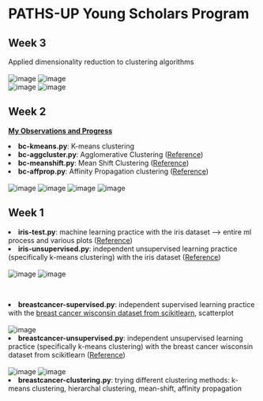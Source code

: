 # PATHS-UP Young Scholars Program
## Week 3
Applied dimensionality reduction to clustering algorithms
<br><br>![image](https://user-images.githubusercontent.com/66813711/125358580-b2a39d80-e32e-11eb-9e25-856b53885f4b.png)        ![image](https://user-images.githubusercontent.com/66813711/125552655-29b91dc9-0edc-45a8-9e8d-68289d58059e.png)
<br>![image](https://user-images.githubusercontent.com/66813711/125358662-d0710280-e32e-11eb-9eb7-7219e4cfb67a.png)        ![image](https://user-images.githubusercontent.com/66813711/125552544-6c13db97-eb89-47af-a794-d0c60a80af21.png)

## Week 2
<b><a href="https://www.notion.so/research-observations-018a312d9487489991b13f35bca735e5">My Observations and Progress</b></a> 
<br><b><li>bc-kmeans.py</b>: K-means clustering
<br><b><li>bc-aggcluster.py</b>: Agglomerative Clustering (<a href = "https://medium.com/@sametgirgin/hierarchical-clustering-model-in-5-steps-with-python-6c45087d4318">Reference</a>)
<br><b><li>bc-meanshift.py</b>: Mean Shift Clustering (<a href = "https://scikit-learn.org/stable/auto_examples/cluster/plot_mean_shift.html#sphx-glr-auto-examples-cluster-plot-mean-shift-py">Reference</a>)
<br><b><li>bc-affprop.py</b>: Affinity Propagation clustering (<a href = "https://www.geeksforgeeks.org/affinity-propagation-in-ml-to-find-the-number-of-clusters/">Reference</a>)
<br><br>![image](https://user-images.githubusercontent.com/66813711/125358257-4a54bc00-e32e-11eb-8bd3-1aed361c14bb.png)
  ![image](https://user-images.githubusercontent.com/66813711/125358304-580a4180-e32e-11eb-959f-28197fd2b6a6.png)  ![image](https://user-images.githubusercontent.com/66813711/125358353-65bfc700-e32e-11eb-98da-7caa8b6cc658.png)
  ![image](https://user-images.githubusercontent.com/66813711/125358184-36a95580-e32e-11eb-8956-791df2d4a983.png)

## Week 1
<b><li>iris-test.py</b>: machine learning practice with the iris dataset --> entire ml process and various plots (<a href = "https://machinelearningmastery.com/machine-learning-in-python-step-by-step/">Reference</a>)
<br><b><li>iris-unsupervised.py</b>: independent unsupervised learning practice (specifically k-means clustering) with the iris dataset (<a href = "https://www.kaggle.com/efeergun96/unsupervised-learning-on-iris">Reference</a>)
<br><br>![image](https://user-images.githubusercontent.com/66813711/124488736-ccb10f00-dd75-11eb-94ae-362482e7d380.png) ![image](https://user-images.githubusercontent.com/66813711/124489769-f880c480-dd76-11eb-978b-eb92baf469dc.png)

<br><b><li>breastcancer-supervised.py</b>: independent supervised learning practice with the <a href = "https://scikit-learn.org/0.23/modules/generated/sklearn.datasets.load_breast_cancer.html">breast cancer wisconsin dataset from scikitlearn</a>, scatterplot
<br><br>![image](https://user-images.githubusercontent.com/66813711/124409504-0cdca700-dd0e-11eb-86a1-c8502d8961da.png)
<br><b><li>breastcancer-unsupervised.py</b>: independent unsupervised learning practice (specifically k-means clustering) with the breast cancer wisconsin dataset from scikitlearn (<a href = "https://medium.com/analytics-vidhya/beginners-guide-to-unsupervised-learning-76a575c4e942">Reference</a>)
<br><br>![image](https://user-images.githubusercontent.com/66813711/124410198-93de4f00-dd0f-11eb-8a90-80c542c99768.png)      ![image](https://user-images.githubusercontent.com/66813711/124411146-96da3f00-dd11-11eb-941a-127f7e48afd4.png)
<br><b><li>breastcancer-clustering.py</b>: trying different clustering methods: k-means clustering, hierarchal clustering, mean-shift, affinity propagation
<br><br>
